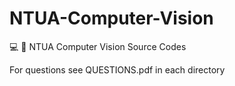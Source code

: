 # NTUA-Computer-Vision
:computer: :monocle_face: NTUA Computer Vision Source Codes

For questions see QUESTIONS.pdf in each directory
